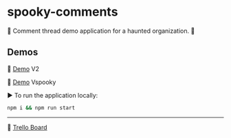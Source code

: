 # spooky-comments

👻 Comment thread demo application for a haunted organization. 👻

## Demos

🌟 [Demo](https://spooky-comments-v2.herokuapp.com/) V2

🎃 [Demo](https://spooky-comments-v3.herokuapp.com/) Vspooky

▶️ To run the application locally:

```sh
npm i && npm run start
```

---

🐺 [Trello Board](https://trello.com/b/BUB6ZIxG/spookycomments)